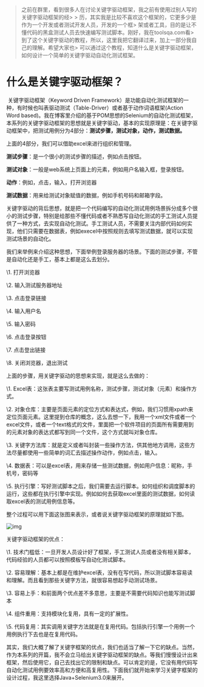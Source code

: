 > 之前在群里，看到很多人在讨论关键字驱动框架，我之前有使用过别人写的关键字驱动框架的经> > 历，其实我是比较不喜欢这个框架的，它更多少是作为一个开发或者测试开发人员，开发的一个框> 架或者工具，目的是让不懂代码的黑盒测试人员去快速编写测试脚本。刚好，我在toolsqa.com看> 到了这个关键字驱动的教程，所以，这里我把它翻译过来，加上一部分我自己的理解。希望大家也> 可以通过这个教程，知道什么是关键字驱动框架，如何设计一个简单的关键字驱动自动化测试框架。



# 什么是关键字驱动框架？

​       关键字驱动框架（Keyword Driven Framework）是功能自动化测试框架的一种，有时候也叫表驱动测试（Table-Driver）或者基于动作词语框架(Action Word based)。我在博客里介绍的基于POM思想的Selenium的自动化测试框架，本系列的关键字驱动框架的思想就是关键字驱动，基本的实现原理是：在关键字驱动框架中，把测试用例分为4部分：**测试步骤，测试对象，动作，测试数据。**

上面的4部分，我们可以借助excel来进行组织和管理。

**测试步骤**：是一个很小的测试步骤的描述，例如点击按钮。

**测试对象**：一般是web系统上页面上的元素，例如用户名输入框，登录按钮。

**动作**：例如，点击，输入，打开浏览器

**测试数据**：用来给测试对象赋值的数据，例如手机号码和邮箱字段。

 

​       关键字驱动的背后思想，就是把一个代码编写的自动化测试用例场景拆分成多个很小的测试步骤，特别是给那些不懂代码或者不熟悉写自动化测试的手工测试人员提供了一种方式，去实现自动化测试。手工测试人员，不需要关注内部代码如何实现，他们只需要在数据表，例如execel中按照规则去填写测试数据，就可以实现测试场景的自动化。

 

​       我们来举例来介绍这种思想，下面举例登录服务器的场景。下面的测试步骤，不管是自动化还是手工，基本上都是这么去划分。

\1. 打开浏览器

\2. 输入测试服务器地址

\3. 点击登录链接

\4. 输入用户名

\5. 输入密码

\6. 点击登录按钮

\7. 点击登出链接

\8. 关闭浏览器，退出测试

 

上面的步骤，用关键字驱动的思想来实现，就是这么去做的：

\1. Excel表：这张表主要写测试用例名称，测试步骤，测试对象（元素）和操作方式。

\2. 对象仓库：主要是页面元素的定位方式和表达式，例如，我们习惯用xpath来定位页面元素。这里提到仓库的概念，这么去想一下，我用一个xml文件或者一个excel文件，或者一个text格式的文件，里面把一个软件项目的页面所有需要用到的元素对象的表达式都写到同一个文件，这个方式就叫对象仓库。

\3. 关键字方法库：就是定义或者叫封装一些操作方法，供其他地方调用，这些方法尽量都使用一些简单的词汇去描述操作动作，例如点击，输入。

\4. 数据表：可以是excel表，用来存储一些测试数据，例如用户信息：昵称，手机号，密码等

\5. 执行引擎：写好测试脚本之后，我们需要去运行脚本。如何组织和调度脚本的运行，这些都在执行引擎中实现。例如如何去获取excel里面的测试数据，如何读取excel表的测试用例信息等。

 

整个过程可以用下面这张图来表示，或者说关键字驱动框架的原理就如下图。

 ![img](https://img-blog.csdn.net/20180129224756554?watermark/2/text/aHR0cDovL2Jsb2cuY3Nkbi5uZXQvdTAxMTU0MTk0Ng==/font/5a6L5L2T/fontsize/400/fill/I0JBQkFCMA==/dissolve/70/gravity/SouthEast)

关键字驱动框架的优点：

\1. 技术门槛低：一旦开发人员设计好了框架，手工测试人员或者没有相关脚本，代码经验的人员都可以按照模板写自动化测试脚本。

\2. 容易理解：基本上都是在维护excel表，没有在写代码，所以测试脚本容易读和理解。而且看到那些关键字方法，就很容易想起手动测试场景。

\3. 容易上手：和前面两个优点差不多意思，主要是不需要代码知识也能写测试脚本

\4. 组件重用：支持模块化复用，具有一定的扩展性。

\5. 代码复用：其实调用关键字方法就是在复用代码。包括执行引擎一个用例一个用例执行下去也是在复用代码。

 

​       其实，我们大概了解了关键字框架的优点，我们也适当了解一下它的缺点。当然，作为本系列的开篇，我不会立马给出关键字驱动框架的缺点。等我们慢慢设计出来框架，然后使用它，自己去找出它的限制和缺点。可以肯定的是，它没有用代码写自动化测试用例要效率高和方便和高复用性。下面我们就开始来学习关键字框架的设计过程，我这里选择Java+Selenium3.0来展开。